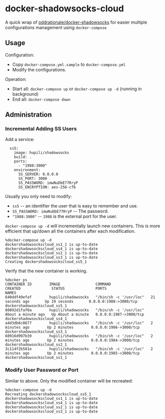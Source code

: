 # docker-shadowsocks-cloud

A quick wrap of [oddrationale/docker-shadowsocks](https://github.com/oddrationale/docker-shadowsocks)
for easier multiple configurations management using `docker-compose`

## Usage

Configuration:

* Copy `docker-compose.yml.sample` to `docker-compose.yml`
* Modify the configurations.

Operation:

* Start all: `docker-compose up` or `docker-compose up -d` (running in background)
* End all: `docker-compose down`

## Administration

### Incremental Adding SS Users

Add a service:

```
  ss5:
    image: hupili/shadowsocks
    build: .
    ports:
      - "1988:3000"
    environment:
      SS_SERVER: 0.0.0.0
      SS_PORT: 3000
      SS_PASSWORD: imwNuDbE77RryP
      SS_ENCRYPTION: aes-256-cfb
```

Usually you only need to modify:

* `ss5` -- an identifier the user that is easy to remember and use.
* `SS_PASSWORD: imwNuDbE77RryP` -- The password.
* `"1988:3000"` -- `1988` is the external port for the user.

`docker-compose up -d` will incrementally launch new containers.
This is more efficient that up/down all the containers after each modification.

```
%docker-compose up -d 
dockershadowsockscloud_ss1_1 is up-to-date
dockershadowsockscloud_ss4_1 is up-to-date
dockershadowsockscloud_ss2_1 is up-to-date
dockershadowsockscloud_ss3_1 is up-to-date
Creating dockershadowsockscloud_ss5_1
```

Verify that the new container is working.

```
%docker ps
CONTAINER ID        IMAGE                COMMAND                  CREATED              STATUS              PORTS                    NAMES
640ddf49efaf        hupili/shadowsocks   "/bin/sh -c '/usr/loc"   21 seconds ago       Up 19 seconds       0.0.0.0:1988->3000/tcp   dockershadowsockscloud_ss5_1
80892d1faf0a        hupili/shadowsocks   "/bin/sh -c '/usr/loc"   About a minute ago   Up About a minute   0.0.0.0:1987->3000/tcp   dockershadowsockscloud_ss4_1
a4d3db6c0677        hupili/shadowsocks   "/bin/sh -c '/usr/loc"   2 minutes ago        Up 2 minutes        0.0.0.0:1986->3000/tcp   dockershadowsockscloud_ss3_1
60916d997b39        hupili/shadowsocks   "/bin/sh -c '/usr/loc"   2 minutes ago        Up 2 minutes        0.0.0.0:1984->3000/tcp   dockershadowsockscloud_ss2_1
3c114f2b581e        hupili/shadowsocks   "/bin/sh -c '/usr/loc"   2 minutes ago        Up 2 minutes        0.0.0.0:1985->3000/tcp   dockershadowsockscloud_ss1_1
```

### Modify User Password or Port

Similar to above. Only the modified container will be recreated:

```
%docker-compose up -d
Recreating dockershadowsockscloud_ss5_1
dockershadowsockscloud_ss1_1 is up-to-date
dockershadowsockscloud_ss4_1 is up-to-date
dockershadowsockscloud_ss2_1 is up-to-date
dockershadowsockscloud_ss3_1 is up-to-date
```


